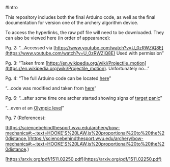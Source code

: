 #Intro

This repository includes both the final Arduino code, as well as the final documentation for version one of the archery algorithm device.

To access the hyperlinks, the raw pdf file will need to be downloaded. They can also be viewed here (in order of appearance):


Pg. 2: 
“...Accessed via [https://www.youtube.com/watch?v=U_0zRWZiQ8E](https://www.youtube.com/watch?v=U_0zRWZiQ8E) Used with permission” 

Pg. 3:
“Taken from [https://en.wikipedia.org/wiki/Projectile_motion](https://en.wikipedia.org/wiki/Projectile_motion). Unfortunately no…”

Pg. 4:
“The full Arduino code can be located [here](https://github.com/ntader/ArcheryAlgorithm/blob/main/ArcheryProject.ino)”

“...code was modified and taken from [here](https://how2electronics.com/measure-tilt-angle-mpu6050-arduino/)”

Pg. 6:
“...after some time one archer started showing signs of [target panic](https://en.wikipedia.org/wiki/Target_panic)”

“...even at an [Olympic level](https://www.worldarchery.sport/news/163867/when-wheels-fall-target-panic-world-cup-final)”

Pg. 7 (References):

[https://sciencebehindthesport.wvu.edu/archery/bow-mechanics#:~:text=HOOKE'S%20LAW,is%20proportional%20to%20the%20distance.](https://sciencebehindthesport.wvu.edu/archery/bow-mechanics#:~:text=HOOKE'S%20LAW,is%20proportional%20to%20the%20distance.)

[https://arxiv.org/pdf/1511.02250.pdf](https://arxiv.org/pdf/1511.02250.pdf)
